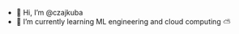 - 👋 Hi, I’m @czajkuba
- 🌱 I’m currently learning ML engineering and cloud computing ⛅️ 

<!---
czajkuba/czajkuba is a ✨ special ✨ repository because its `README.md` (this file) appears on your GitHub profile.
You can click the Preview link to take a look at your changes.
--->
